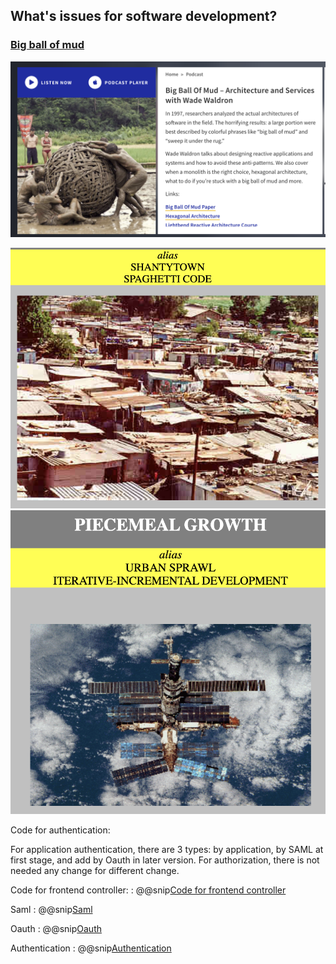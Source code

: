 ## What's issues for software development?

### [Big ball of mud](https://corecursive.com/22-big-ball-of-mud-architecture-and-services-with-wade-waldron/)

![Big ball](../pic/mudball.png)

![shanty town](../pic/shantytown.png)  ![spacestation](../pic/spacestation.png)

Code for authentication:

For application authentication, there are 3 types: by application, by SAML at first stage,
and add by Oauth in later version. 
For authorization, there is not needed any change for different change.

Code for frontend controller:
: @@snip[Code for frontend controller](../code/authentication.scala)

Saml
: @@snip[Saml](../code/saml.scala)

Oauth
: @@snip[Oauth](../code/oauth.scala)

Authentication
: @@snip[Authentication](../code/authorization.scala)